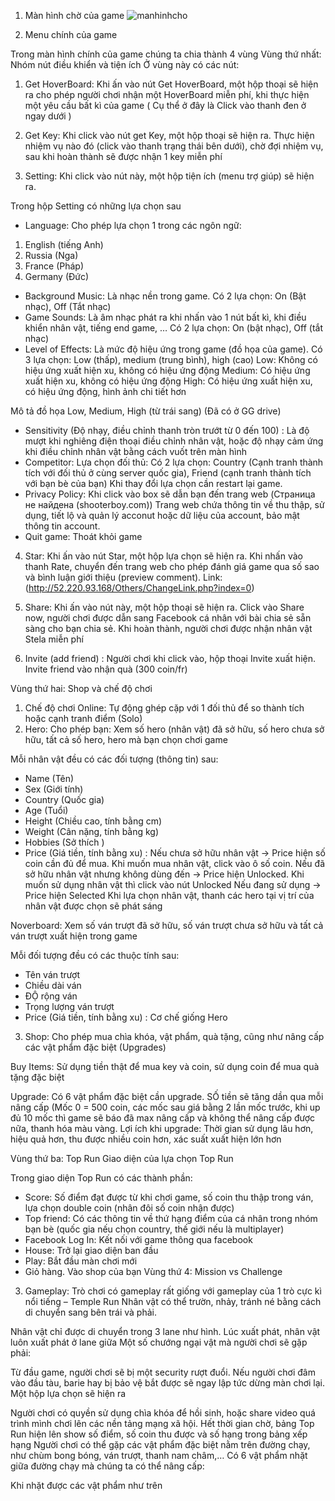 1.	Màn hình chờ của game
![manhinhcho](https://user-images.githubusercontent.com/104510473/207633201-50c5400b-51bf-4fca-a1f6-ca21c31179e6.png)

2.	Menu chính của game



Trong màn hình chính của game chúng ta chia thành 4 vùng
Vùng thứ nhất: Nhóm nút điều khiển và tiện ích
Ở vùng này có các nút:







1.	Get HoverBoard: Khi ấn vào nút Get HoverBoard, một hộp thoại sẽ hiện ra cho phép người chơi nhận một HoverBoard miễn phí, khi thực hiện một yêu cầu bất kì của game ( Cụ thể ở đây là Click vào thanh đen ở ngay dưới )



2.	Get Key: Khi click vào nút get Key, một hộp thoại sẽ hiện ra. Thực hiện nhiệm vụ nào đó (click vào thanh trạng thái bên dưới), chờ đợi nhiệm vụ, sau khi hoàn thành sẽ được nhận 1 key miễn phí


3.	Setting: Khi click vào nút này, một hộp tiện ích (menu trợ giúp) sẽ hiện ra.

Trong hộp Setting có những lựa chọn sau
-	Language: Cho phép lựa chọn 1 trong các ngôn ngữ:
1.	English (tiếng Anh)
2.	Russia (Nga)
3.	France (Pháp)
4.	Germany (Đức)
-	Background Music: Là nhạc nền trong game. 
Có 2 lựa chọn: On (Bật nhạc), Off (Tắt nhạc)
-	Game Sounds: Là âm nhạc phát ra khi nhấn vào 1 nút bất kì, khi điều khiển nhân vật, tiếng end game, …
Có 2 lựa chọn: On (bật nhạc), Off (tắt nhạc)
-	Level of Effects: Là mức độ hiệu ứng trong game (đồ họa của game).
Có 3 lựa chọn: Low (thấp), medium (trung bình), high (cao)
Low: Không có hiệu ứng xuất hiện xu, không có hiệu ứng động
Medium: Có hiệu ứng xuất hiện xu, không có hiệu ứng động
High: Có hiệu ứng xuất hiện xu, có hiệu ứng động, hình ảnh chi tiết hơn

Mô tả đồ họa Low, Medium, High (từ trái sang) (Đã có ở GG drive)
-	Sensitivity (Độ nhạy, điều chỉnh thanh tròn trướt từ 0 đến 100) : Là độ mượt khi nghiêng điện thoại điều chỉnh nhân vật, hoặc độ nhạy cảm ứng khi điều chỉnh nhân vật bằng cách vuốt trên màn hình
-	Competitor: Lựa chọn đối thủ: Có 2 lựa chọn: Country (Cạnh tranh thành tích với đối thủ ở cùng server quốc gia), Friend (cạnh tranh thành tích với bạn bè của bạn)
Khi thay đổi lựa chọn cần restart lại game.
-	Privacy Policy: Khi click vào box sẽ dẫn bạn đến trang web (Страница не найдена (shooterboy.com)) Trang web chứa thông tin về thu thập, sử dụng, tiết lộ và quản lý acconut hoặc dữ liệu của account, bảo mật thông tin account.
-	Quit game: Thoát khỏi game


4. 	Star: Khi ấn vào nút Star, một hộp lựa chọn sẽ hiện ra. Khi nhấn vào thanh Rate, chuyển đến trang web cho phép đánh giá game qua số sao và bình luận giới thiệu (preview comment). Link: (http://52.220.93.168/Others/ChangeLink.php?index=0) 

5.	Share: Khi ấn vào nút này, một hộp thoại sẽ hiện ra. Click vào Share now, người chơi được dẫn sang Facebook cá nhân với bài chia sẻ sẵn sàng cho bạn chia sẻ.
Khi hoàn thành, người chơi được nhận nhân vật Stela miễn phí

6.	Invite (add friend) : Người chơi khi click vào, hộp thoại Invite xuất hiện. Invite friend vào nhận quà (300 coin/fr)






Vùng thứ hai: Shop và chế độ chơi
1.	Chế độ chơi Online: Tự động ghép cặp với 1 đối thủ để so thành tích hoặc cạnh tranh điểm (Solo)
2.	Hero: Cho phép bạn: Xem số hero (nhân vật) đã sở hữu, số hero chưa sở hữu, tất cả số hero, hero mà bạn chọn chơi game

 
Mỗi nhân vật đều có các đối tượng (thông tin) sau:

-	Name (Tên)
-	Sex (Giới tính)
-	Country (Quốc gia)
-	Age (Tuổi)
-	Height (Chiều cao, tính bằng cm)
-	Weight (Cân nặng, tính bằng kg)
-	Hobbies (Sở thích )
-	Price (Giá tiền, tính bằng xu) : 
Nếu chưa sở hữu nhân vật -> Price hiện số coin cần đủ để mua. Khi muốn mua nhân vật, click vào ô số coin.
Nếu đã sở hữu nhân vật nhưng không dùng đến -> Price hiện Unlocked. Khi muốn sử dụng nhân vật thì click vào nút Unlocked
Nếu đang sử dụng -> Price hiện Selected
Khi lựa chọn nhân vật, thanh các hero tại vị trí của nhân vật được chọn sẽ phát sáng 

Noverboard: Xem số ván trượt đã sở hữu, số ván trượt chưa sở hữu và tất cả ván trượt xuất hiện trong game
 
Mỗi đối tượng đều có các thuộc tính sau:
-	Tên ván trượt
-	Chiều dài ván
-	ĐỘ rộng ván
-	Trọng lượng ván trượt
-	Price (Giá tiền, tính bằng xu) :  Cơ chế giống Hero


3.	Shop: Cho phép mua chìa khóa, vật phẩm, quà tặng, cũng như nâng cấp các vật phẩm đặc biệt (Upgrades)

Buy Items: Sử dụng tiền thật để mua key và coin, sử dụng coin để mua quà tặng đặc biệt 

 
Upgrade: Có 6 vật phẩm đặc biệt cần upgrade. SỐ tiền sẽ tăng dần qua mỗi nâng cấp (Mốc 0 = 500 coin, các mốc sau giá bằng 2 lần mốc trước, khi up đủ 10 mốc thì game sẽ báo đã max nâng cấp và không thể nâng cấp được nữa, thanh hóa màu vàng.
Lợi ích khi upgrade: Thời gian sử dụng lâu hơn, hiệu quả hơn, thu được nhiều coin hơn, xác suất xuất hiện lớn hơn
  
Vùng thứ ba: Top Run
Giao diện của lựa chọn Top Run





Trong giao diện Top Run có các thành phần:
-	Score: Số điểm đạt được từ khi chơi game, số coin thu thập trong ván, lựa chọn double coin (nhân đôi số coin nhận được)
-	Top friend: Có các thông tin về thứ hạng điểm của cá nhân trong nhóm bạn bè (quốc gia nếu chọn country, thế giới nếu là multiplayer)
-	Facebook Log In: Kết nối với game thông qua facebook
-	House: Trở lại giao diện ban đầu
-	Play: Bắt đầu màn chơi mới
-	Giỏ hàng. Vào shop của bạn
Vùng thứ 4: Mission vs Challenge 
3.	Gameplay: Trò chơi có gameplay rất giống với gameplay của 1 trò cực kì nổi tiếng – Temple Run
Nhân vật có thể trườn, nhảy, tránh né bằng cách di chuyển sang bên trái và phải.
 
Nhân vật chỉ được di chuyển trong 3 lane như hình. Lúc xuất phát, nhân vật luôn xuất phát ở lane giữa
Một số chướng ngại vật mà người chơi sẽ gặp phải:
 


  

 
Từ đầu game, người chơi sẽ bị một security rượt đuổi. Nếu người chơi đâm vào đầu tàu, barie hay bị bảo vệ bắt được sẽ ngay lập tức dừng màn chơi lại. Một hộp lựa chọn sẽ hiện ra
 
Người chơi có quyền sử dụng chìa khóa để hồi sinh, hoặc share video quá trình mình chơi lên các nền tảng mạng xã hội. Hết thời gian chờ, bảng Top Run hiện lên show số điểm, số coin thu được và số hạng trong bảng xếp hạng
Người chơi có thể gặp các vật phẩm đặc biệt nằm trên đường chạy, như chùm bong bóng, ván trượt, thanh nam châm,…
Có 6 vật phẩm nhặt giữa đường chạy mà chúng ta có thể nâng cấp:
 
Khi nhặt được các vật phẩm như trên
